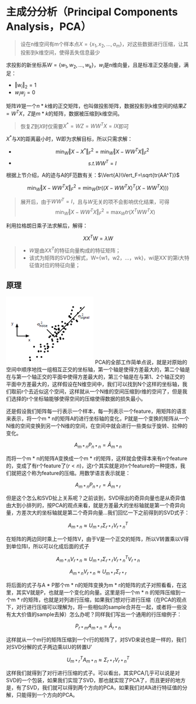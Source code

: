 # 主成分分析（Principal Components Analysis，PCA）
> 设在n维空间有m个样本点$X=\lbrace{x_1,x_2,...,a_m}\rbrace$，对这些数据进行压缩，让其投影到k维空间，使得丢失信息最少

求投影的新坐标系$W=\lbrace{w_1,w_2,...,w_k}\rbrace$，$w_i$是n维向量，且是标准正交基向量，满足：
* $\Vert{w_i}\Vert_2=1$
* $w_iw_j=0$

矩阵$W$是一个$n * k$维的正交矩阵，也叫做投影矩阵，数据投影到k维空间的结果$Z=W^TX$，$Z$是$m * k$的矩阵，数据被压缩到k维空间。
> 恢复$Z$到$X$时仅需要$X^*=WZ=WW^TX=IX$即可

$X^*$与$X$的距离最小时，W即为求解目标，所以只需求解：

* $$\min_{W}{\Vert{X-X^*}\Vert_F^2} = \min_{W}{\Vert{ X-WW^TX}\Vert_F^2}$$
* $$s.t.WW^T=I$$

根据上节介绍，A的迹与A的F范数有关：$\Vert{A}\Vert_F=\sqrt{tr(AA^T)}$

$$\min_{W}{\Vert{X-WW^TX}\Vert_F^2} = \min_{W}(tr((X-WW^TX)^T(X-WW^TX)))$$

> 展开后，由于$WW^T=I$，且与$W$无关的项不会影响优化结果，可得
> $$\min_{W}\Vert{X-WW^TX}\Vert_F^2 = \max_{W}tr(X^TWW^TX)$$

利用拉格朗日乘子法求解后，解得：

$$XX^TW = λW$$

> * $W$是由$XX^T$的特征向量构成的特征矩阵；
> * 该式为矩阵的SVD分解式，W={w1，w2，...，wk}，wi是XX'的第i大特征值对应的特征向量；

## 原理
![](./img/pca_1.png)
PCA的全部工作简单点说，就是对原始的空间中顺序地找一组相互正交的坐标轴，第一个轴是使得方差最大的，第二个轴是在与第一个轴正交的平面中使得方差最大的，第三个轴是在与第1、2个轴正交的平面中方差最大的，这样假设在N维空间中，我们可以找到N个这样的坐标轴，我们取前r个去近似这个空间，这样就从一个N维的空间压缩到r维的空间了，但是我们选择的r个坐标轴能够使得空间的压缩使得数据的损失最小。 

还是假设我们矩阵每一行表示一个样本，每一列表示一个feature，用矩阵的语言来表示，将一个m * n的矩阵A的进行坐标轴的变化，P就是一个变换的矩阵从一个N维的空间变换到另一个N维的空间，在空间中就会进行一些类似于旋转、拉伸的变化。

$$A_{m * n}P_{n * n}=\tilde{A}_{m * n}$$

而将一个m * n的矩阵A变换成一个m * r的矩阵，这样就会使得本来有n个feature的，变成了有r个feature了$(r < n)$，这r个其实就是对n个feature的一种提炼，我们就把这个称为feature的压缩。用数学语言表示就是：

$$A_{m * n}P_{n * r}=\tilde{A}_{m * r}$$

但是这个怎么和SVD扯上关系呢？之前谈到，SVD得出的奇异向量也是从奇异值由大到小排列的，按PCA的观点来看，就是方差最大的坐标轴就是第一个奇异向量，方差次大的坐标轴就是第二个奇异向量…我们回忆一下之前得到的SVD式子：

$${A}_{m * n}\approx{U_{m * r}\Sigma_{r * r} V_{r * n}^T}$$

在矩阵的两边同时乘上一个矩阵V，由于V是一个正交的矩阵，所以V转置乘以V得到单位阵I，所以可以化成后面的式子

$${A}_{m * n}V_{r * n}\approx{U_{m * r}\Sigma_{r * r} V_{r * n}^TV_{r * n}}$$

$${A}_{m * n}V_{r * n}\approx{U_{m * r}\Sigma_{r * r}}$$

将后面的式子与A * P那个m * n的矩阵变换为m * r的矩阵的式子对照看看，在这里，其实V就是P，也就是一个变化的向量。这里是将一个m * n 的矩阵压缩到一个m * r的矩阵，也就是对列进行压缩，如果我们想对行进行压缩（在PCA的观点下，对行进行压缩可以理解为，将一些相似的sample合并在一起，或者将一些没有太大价值的sample去掉）怎么办呢？同样我们写出一个通用的行压缩例子：

$$P_{r * m}A_{m * n}=\tilde{A}_{r * n}$$

这样就从一个m行的矩阵压缩到一个r行的矩阵了，对SVD来说也是一样的，我们对SVD分解的式子两边乘以U的转置U'

$${U}_{m * r}^TA_{m * n}\approx{\Sigma_{r * r}V_{r * n}^T}$$

这样我们就得到了对行进行压缩的式子。可以看出，其实PCA几乎可以说是对SVD的一个包装，如果我们实现了SVD，那也就实现了PCA了，而且更好的地方是，有了SVD，我们就可以得到两个方向的PCA，如果我们对A’A进行特征值的分解，只能得到一个方向的PCA。